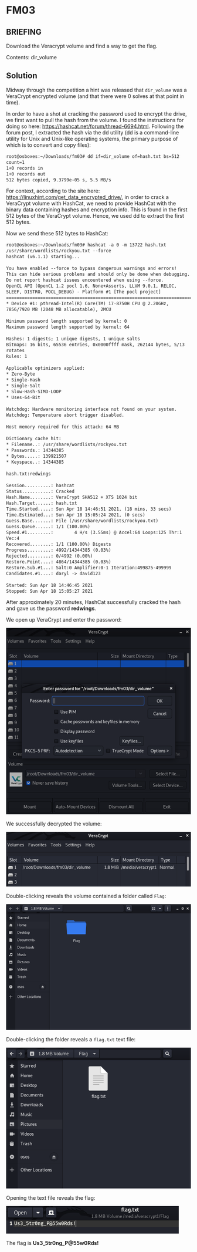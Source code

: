# FM03
## BRIEFING
Download the Veracrypt volume and find a way to get the flag.

Contents: dir_volume

## Solution

Midway through the competition a hint was released that `dir_volume` was a VeraCrypt encrypted volume (and that there were 0 solves at that point in time).

In order to have a shot at cracking the password used to encrypt the drive, we first want to pull the hash from the volume. I found the instructions for doing so here: https://hashcat.net/forum/thread-6694.html. Following the forum post, I extracted the hash via the dd utility (dd is a command-line utility for Unix and Unix-like operating systems, the primary purpose of which is to convert and copy files):

```console
root@osboxes:~/Downloads/fm03# dd if=dir_volume of=hash.txt bs=512 count=1
1+0 records in
1+0 records out
512 bytes copied, 9.3799e-05 s, 5.5 MB/s
```

For context, according to the site here: https://linuxhint.com/get_data_encrypted_drive/, in order to crack a VeraCrypt volume with HashCat, we need to provide HashCat with the binary data containing hashes and encryption info. This is found in the first 512 bytes of the VeraCrypt volume. Hence, we used dd to extract the first 512 bytes.

Now we send these 512 bytes to HashCat:

```console
root@osboxes:~/Downloads/fm03# hashcat -a 0 -m 13722 hash.txt /usr/share/wordlists/rockyou.txt --force
hashcat (v6.1.1) starting...

You have enabled --force to bypass dangerous warnings and errors!
This can hide serious problems and should only be done when debugging.
Do not report hashcat issues encountered when using --force.
OpenCL API (OpenCL 1.2 pocl 1.6, None+Asserts, LLVM 9.0.1, RELOC, SLEEF, DISTRO, POCL_DEBUG) - Platform #1 [The pocl project]
=============================================================================================================================
* Device #1: pthread-Intel(R) Core(TM) i7-8750H CPU @ 2.20GHz, 7856/7920 MB (2048 MB allocatable), 2MCU

Minimum password length supported by kernel: 0
Maximum password length supported by kernel: 64

Hashes: 1 digests; 1 unique digests, 1 unique salts
Bitmaps: 16 bits, 65536 entries, 0x0000ffff mask, 262144 bytes, 5/13 rotates
Rules: 1

Applicable optimizers applied:
* Zero-Byte
* Single-Hash
* Single-Salt
* Slow-Hash-SIMD-LOOP
* Uses-64-Bit

Watchdog: Hardware monitoring interface not found on your system.
Watchdog: Temperature abort trigger disabled.

Host memory required for this attack: 64 MB

Dictionary cache hit:
* Filename..: /usr/share/wordlists/rockyou.txt
* Passwords.: 14344385
* Bytes.....: 139921507
* Keyspace..: 14344385

hash.txt:redwings                                
                                                 
Session..........: hashcat
Status...........: Cracked
Hash.Name........: VeraCrypt SHA512 + XTS 1024 bit
Hash.Target......: hash.txt
Time.Started.....: Sun Apr 18 14:46:51 2021, (18 mins, 33 secs)
Time.Estimated...: Sun Apr 18 15:05:24 2021, (0 secs)
Guess.Base.......: File (/usr/share/wordlists/rockyou.txt)
Guess.Queue......: 1/1 (100.00%)
Speed.#1.........:        4 H/s (3.55ms) @ Accel:64 Loops:125 Thr:1 Vec:4
Recovered........: 1/1 (100.00%) Digests
Progress.........: 4992/14344385 (0.03%)
Rejected.........: 0/4992 (0.00%)
Restore.Point....: 4864/14344385 (0.03%)
Restore.Sub.#1...: Salt:0 Amplifier:0-1 Iteration:499875-499999
Candidates.#1....: daryl -> david123

Started: Sun Apr 18 14:46:45 2021
Stopped: Sun Apr 18 15:05:27 2021
```

After approximately 20 minutes, HashCat successfully cracked the hash and gave us the password **redwings**.

We open up VeraCrypt and enter the password:

![veracrypt](mount.png)

We successfully decrypted the volume: 

![decrypted](decrypted.png)

Double-clicking reveals the volume contained a folder called `Flag`:

![folder](volume.png)

Double-clicking the folder reveals a `flag.txt` text file:

![file](file.png)

Opening the text file reveals the flag:

![flag](flag.png)

The flag is **Us3_5tr0ng_P@55w0Rds!**
